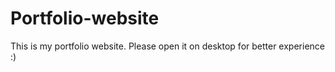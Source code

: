 # Portfolio-website
This is my portfolio website. Please open it on desktop for better experience :)
